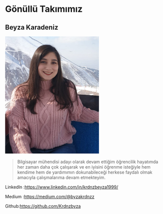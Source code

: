 # Gönüllü Takımımız

## Beyza Karadeniz

![beyza](../../image/drawio/folders-beyza.png)

> Bilgisayar mühendisi adayı olarak devam ettiğim öğrencilik hayatımda her zaman daha çok çalışarak ve en iyisini öğrenme isteğiyle hem kendime hem de yardımımın dokunabileceği herkese faydalı olmak amacıyla çalışmalarıma devam etmekteyim.

Linkedln :https://www.linkedin.com/in/krdnzbeyza1999/

Medium :https://medium.com/@byzakrdnzz

Github:https://github.com/Krdnzbyza
